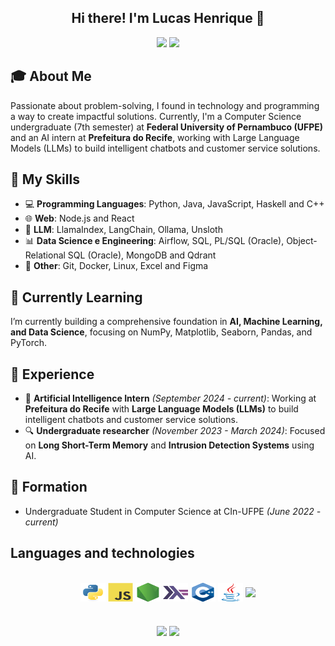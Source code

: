    <h2 align="center"> Hi there! I'm Lucas Henrique 👋 </h2>
   <div align="center"> 
    <a href="https://www.linkedin.com/in/lucas-henrique-03b90829a/" target="_blank"><img src="https://img.shields.io/badge/-LinkedIn-%230077B5?style=for-the-badge&logo=linkedin&logoColor=white" target="_blank"></a> 
    <a href = "mailto:hns.lucass@gmail.com"><img src="https://img.shields.io/badge/Gmail-D14836?style=for-the-badge&logo=gmail&logoColor=white"></a>
   </div>
   
## 🎓 About Me
Passionate about problem-solving, I found in technology and programming a way to create impactful solutions. Currently, I'm a Computer Science undergraduate (7th semester) at **Federal University of Pernambuco (UFPE)** and an AI intern at **Prefeitura do Recife**, working with Large Language Models (LLMs) to build intelligent chatbots and customer service solutions. 

## 🔧 My Skills
- 💻 **Programming Languages**: Python, Java, JavaScript, Haskell and C++
- 🌐 **Web**: Node.js and React 
- 🧠 **LLM**: LlamaIndex, LangChain, Ollama, Unsloth
- 📊 **Data Science e Engineering**: Airflow, SQL, PL/SQL (Oracle), Object-Relational SQL (Oracle), MongoDB and Qdrant
- 🐧 **Other**: Git, Docker, Linux, Excel and Figma 

## 🌱 Currently Learning
I’m currently building a comprehensive foundation in **AI, Machine Learning, and Data Science**, focusing on NumPy, Matplotlib, Seaborn, Pandas, and PyTorch. 

## 💼 Experience
- 🤖 **Artificial Intelligence Intern** *(September 2024 - current)*: Working at **Prefeitura do Recife** with **Large Language Models (LLMs)** to build intelligent chatbots and customer service solutions.   
- 🔍 **Undergraduate researcher** *(November 2023 - March 2024)*: Focused on **Long Short-Term Memory** and **Intrusion Detection Systems** using AI.

## 🏫 Formation
- Undergraduate Student in Computer Science at CIn-UFPE *(June 2022 - current)*

<h2> Languages and technologies </h2>
<div align="center" style="display: inline_block;"><br>
  <img align="center" alt="Lucas-Python" height="30" width="40" src="https://raw.githubusercontent.com/devicons/devicon/master/icons/python/python-original.svg">
  <img align="center" alt="Lucas-JavaScript" height="30" width="40" src="https://raw.githubusercontent.com/devicons/devicon/master/icons/javascript/javascript-original.svg">
  <img align="center" alt="Lucas-Nodejs" height="30" width="40" src="https://raw.githubusercontent.com/devicons/devicon/master/icons/nodejs/nodejs-original.svg">
  <img align="center" alt="Lucas-Haskell" height="30" width="40" src="https://raw.githubusercontent.com/devicons/devicon/master/icons/haskell/haskell-original.svg">
  <img align="center" alt="Lucas-Cplusplus" height="30" width="40" src="https://raw.githubusercontent.com/devicons/devicon/master/icons/cplusplus/cplusplus-original.svg">
  <img align="center" alt="Lucas-Java" height="30" width="40" src="https://raw.githubusercontent.com/devicons/devicon/master/icons/java/java-original.svg">
  <img align="center" src="https://img.shields.io/badge/Linux-FCC624?style=for-the-badge&logo=linux&logoColor=black"> 
</div>

# 
<div align="center">
   <img height="150rem" src="https://github-readme-stats.vercel.app/api?username=lucashnss&hide=jupyter%20notebook&layout=compact&langs_count=7&theme=algolia"/>
    <img height="150rem" src="https://github-readme-stats.vercel.app/api/top-langs/?username=lucashnss&hide=jupyter%20notebook&layout=compact&langs_count=7&theme=algolia"/>
</div>
